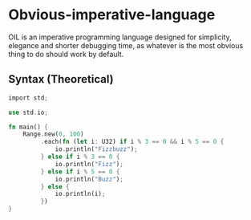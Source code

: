 # Obvious-imperative-language
OIL is an imperative programming language designed for simplicity, elegance and shorter debugging time, as whatever is the most obvious thing to do should work by default.
## Syntax (Theoretical)
```rust
import std;

use std.io;

fn main() {
    Range.new(0, 100)
         .each(fn (let i: U32) if i % 3 == 0 && i % 5 == 0 {
             io.println("Fizzbuzz");
         } else if i % 3 == 0 {
             io.println("Fizz");
         } else if i % 5 == 0 {
             io.println("Buzz");
         } else {
             io.println(i);
         })
}
```
